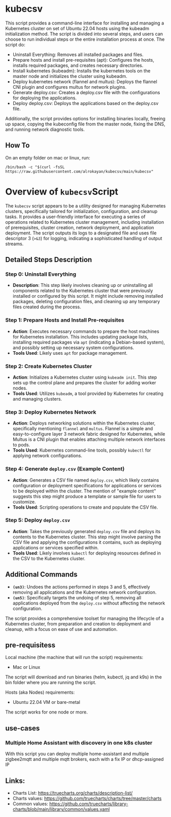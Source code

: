 # kubecsv

This script provides a command-line interface for installing and managing a Kubernetes cluster on set of Ubuntu 22.04 hosts using the kubeadm initialization method. The script is divided into several steps, and users can choose to run individual steps or the entire installation process at once. The script do:
- Uninstall Everything: Removes all installed packages and files.
- Prepare hosts and install pre-requisites (apt): Configures the hosts, installs required packages, and creates necessary directories.
- Install kubernetes (kubeadm): Installs the kubernetes tools on the master node and initializes the cluster using kubeadm.
- Deploy kubernetes network (flannel and multus): Deploys the flannel CNI plugin and configures multus for network plugins.
- Generate deploy.csv: Creates a deploy.csv file with the configurations for deploying the applications.
- Deploy deploy.csv: Deploys the applications based on the deploy.csv file.

Additionally, the script provides options for installing binaries locally, freeing up space, copying the kubeconfig file from the master node, fixing the DNS, and running network diagnostic tools.

## How To
On an empty folder on mac or linux, run:

```
/bin/bash -c "$(curl -fsSL https://raw.githubusercontent.com/alrokayan/kubecsv/main/kubecsv"
```

# Overview of `kubecsv`Script

The `kubecsv` script appears to be a utility designed for managing Kubernetes clusters, specifically tailored for initialization, configuration, and cleanup tasks. It provides a user-friendly interface for executing a series of operations related to Kubernetes cluster management, including installation of prerequisites, cluster creation, network deployment, and application deployment. The script outputs its logs to a designated file and uses file descriptor 3 (`>&3`) for logging, indicating a sophisticated handling of output streams.

## Detailed Steps Description

### Step 0: Uninstall Everything
- **Description**: This step likely involves cleaning up or uninstalling all components related to the Kubernetes cluster that were previously installed or configured by this script. It might include removing installed packages, deleting configuration files, and cleaning up any temporary files created during the process.

### Step 1: Prepare Hosts and Install Pre-requisites
- **Action**: Executes necessary commands to prepare the host machines for Kubernetes installation. This includes updating package lists, installing required packages via `apt` (indicating a Debian-based system), and possibly setting up necessary system configurations.
- **Tools Used**: Likely uses `apt` for package management.

### Step 2: Create Kubernetes Cluster
- **Action**: Initializes a Kubernetes cluster using `kubeadm init`. This step sets up the control plane and prepares the cluster for adding worker nodes.
- **Tools Used**: Utilizes `kubeadm`, a tool provided by Kubernetes for creating and managing clusters.

### Step 3: Deploy Kubernetes Network
- **Action**: Deploys networking solutions within the Kubernetes cluster, specifically mentioning `flannel` and `multus`. Flannel is a simple and easy-to-configure layer 3 network fabric designed for Kubernetes, while Multus is a CNI plugin that enables attaching multiple network interfaces to pods.
- **Tools Used**: Kubernetes command-line tools, possibly `kubectl` for applying network configurations.

### Step 4: Generate `deploy.csv` (Example Content)
- **Action**: Generates a CSV file named `deploy.csv`, which likely contains configuration or deployment specifications for applications or services to be deployed within the cluster. The mention of "example content" suggests this step might produce a template or sample file for users to customize.
- **Tools Used**: Scripting operations to create and populate the CSV file.

### Step 5: Deploy `deploy.csv`
- **Action**: Takes the previously generated `deploy.csv` file and deploys its contents to the Kubernetes cluster. This step might involve parsing the CSV file and applying the configurations it contains, such as deploying applications or services specified within.
- **Tools Used**: Likely involves `kubectl` for deploying resources defined in the CSV to the Kubernetes cluster.

## Additional Commands

- **`(un3)`**: Undoes the actions performed in steps 3 and 5, effectively removing all applications and the Kubernetes network configuration.
- **`(un5)`**: Specifically targets the undoing of step 5, removing all applications deployed from the `deploy.csv` without affecting the network configuration.

The script provides a comprehensive toolset for managing the lifecycle of a Kubernetes cluster, from preparation and creation to deployment and cleanup, with a focus on ease of use and automation.

## pre-requisitess
Local machine (the machine that will run the script) requirements:
- Mac or Linux

The script will download and run binaries (helm, kubectl, jq and k9s) in the bin folder where you are running the script. 

Hosts (aka Nodes) requirements:
- Ubuntu 22.04 VM or bare-metal

The script works for one node or more.

## use-cases

### Multiple Home Assistant with discovery in one k8s cluster
With this script you can deploy multiple home-assistant and multiple zigbee2mqtt and multiple mqtt brokers, each with a fix IP or dhcp-assigned IP

## Links:
- Charts List: https://truecharts.org/charts/description-list/
- Charts values: https://github.com/truecharts/charts/tree/master/charts
- Common values: https://github.com/truecharts/library-charts/blob/main/library/common/values.yaml

